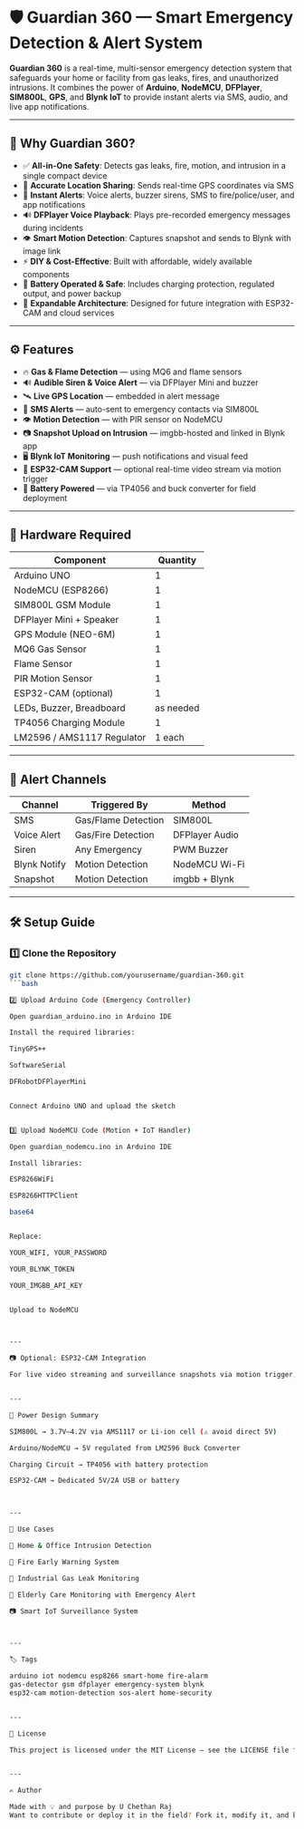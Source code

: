# 🛡️ Guardian 360 — Smart Emergency Detection & Alert System

**Guardian 360** is a real-time, multi-sensor emergency detection system that safeguards your home or facility from gas leaks, fires, and unauthorized intrusions. It combines the power of **Arduino**, **NodeMCU**, **DFPlayer**, **SIM800L**, **GPS**, and **Blynk IoT** to provide instant alerts via SMS, audio, and live app notifications.

---

## 🌟 Why Guardian 360?

- ✅ **All-in-One Safety**: Detects gas leaks, fire, motion, and intrusion in a single compact device
- 📍 **Accurate Location Sharing**: Sends real-time GPS coordinates via SMS
- 📲 **Instant Alerts**: Voice alerts, buzzer sirens, SMS to fire/police/user, and app notifications
- 🔊 **DFPlayer Voice Playback**: Plays pre-recorded emergency messages during incidents
- 👁️ **Smart Motion Detection**: Captures snapshot and sends to Blynk with image link
- ⚡ **DIY & Cost-Effective**: Built with affordable, widely available components
- 🔋 **Battery Operated & Safe**: Includes charging protection, regulated output, and power backup
- 🛜 **Expandable Architecture**: Designed for future integration with ESP32-CAM and cloud services


---

## ⚙️ Features

- 🔥 **Gas & Flame Detection** — using MQ6 and flame sensors
- 🔊 **Audible Siren & Voice Alert** — via DFPlayer Mini and buzzer
- 🛰️ **Live GPS Location** — embedded in alert message
- 📩 **SMS Alerts** — auto-sent to emergency contacts via SIM800L
- 👁️ **Motion Detection** — with PIR sensor on NodeMCU
- 📷 **Snapshot Upload on Intrusion** — imgbb-hosted and linked in Blynk app
- 🖥️ **Blynk IoT Monitoring** — push notifications and visual feed
- 🎥 **ESP32-CAM Support** — optional real-time video stream via motion trigger
- 🔋 **Battery Powered** — via TP4056 and buck converter for field deployment

---

## 🔧 Hardware Required

| Component                 | Quantity |
|---------------------------|----------|
| Arduino UNO               | 1        |
| NodeMCU (ESP8266)         | 1        |
| SIM800L GSM Module        | 1        |
| DFPlayer Mini + Speaker   | 1        |
| GPS Module (NEO-6M)       | 1        |
| MQ6 Gas Sensor            | 1        |
| Flame Sensor              | 1        |
| PIR Motion Sensor         | 1        |
| ESP32-CAM (optional)      | 1        |
| LEDs, Buzzer, Breadboard  | as needed |
| TP4056 Charging Module    | 1        |
| LM2596 / AMS1117 Regulator| 1 each   |

---

## 🚨 Alert Channels

| Channel      | Triggered By            | Method         |
|--------------|--------------------------|----------------|
| SMS          | Gas/Flame Detection      | SIM800L        |
| Voice Alert  | Gas/Fire Detection       | DFPlayer Audio |
| Siren        | Any Emergency            | PWM Buzzer     |
| Blynk Notify | Motion Detection         | NodeMCU Wi-Fi  |
| Snapshot     | Motion Detection         | imgbb + Blynk  |

---

## 🛠️ Setup Guide

### 1️⃣ Clone the Repository
```bash
git clone https://github.com/yourusername/guardian-360.git
```bash

2️⃣ Upload Arduino Code (Emergency Controller)

Open guardian_arduino.ino in Arduino IDE

Install the required libraries:

TinyGPS++

SoftwareSerial

DFRobotDFPlayerMini


Connect Arduino UNO and upload the sketch


3️⃣ Upload NodeMCU Code (Motion + IoT Handler)

Open guardian_nodemcu.ino in Arduino IDE

Install libraries:

ESP8266WiFi

ESP8266HTTPClient

base64


Replace:

YOUR_WIFI, YOUR_PASSWORD

YOUR_BLYNK_TOKEN

YOUR_IMGBB_API_KEY


Upload to NodeMCU



---

📷 Optional: ESP32-CAM Integration

For live video streaming and surveillance snapshots via motion trigger, integrate ESP32-CAM using the esp32-cam-motion.ino file (coming soon).


---

🔋 Power Design Summary

SIM800L → 3.7V–4.2V via AMS1117 or Li-ion cell (⚠️ avoid direct 5V)

Arduino/NodeMCU → 5V regulated from LM2596 Buck Converter

Charging Circuit → TP4056 with battery protection

ESP32-CAM → Dedicated 5V/2A USB or battery



---

🧠 Use Cases

🔐 Home & Office Intrusion Detection

🚨 Fire Early Warning System

🧪 Industrial Gas Leak Monitoring

👵 Elderly Care Monitoring with Emergency Alert

📷 Smart IoT Surveillance System



---

🏷️ Tags

arduino iot nodemcu esp8266 smart-home fire-alarm
gas-detector gsm dfplayer emergency-system blynk
esp32-cam motion-detection sos-alert home-security


---

🧪 License

This project is licensed under the MIT License — see the LICENSE file for details.


---

✍️ Author

Made with 💡 and purpose by U Chethan Raj
Want to contribute or deploy it in the field? Fork it, modify it, and build better safety together!
